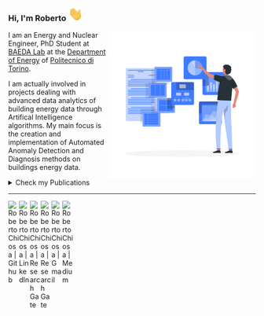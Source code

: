 
### Hi, I'm Roberto <img src="https://raw.githubusercontent.com/RobertoChiosa/RobertoChiosa/main/wave.gif" width="30px">

<img align='right' src="https://github.com/RobertoChiosa/RobertoChiosa/blob/main/readme/visual.gif" width="300">

I am an Energy and Nuclear Engineer, PhD Student at [BAEDA Lab](https://www.baeda.polito.it/) at the [Department of Energy](https://www.denerg.polito.it/) of [Politecnico di Torino](https://www.polito.it/). 

I am actually involved in projects dealing with advanced data analytics of building energy data through Artifical Intelligence algorithms. My main focus is the creation and implementation of Automated Anomaly Detection and Diagnosis methods on buildings energy data.

<details>
  <summary>Check my Publications</summary>
  <br>
  
  C Fan; Y Lei; Y Sun; MS Piscitelli; R Chiosa; A Capozzoli; *Data-centric or algorithm-centric: Exploiting the performance of transfer learning for improving building energy predictions in data-scarce context*. Energy, 122775, 2021 [https://doi.org/10.1016/j.energy.2021.122775](https://doi.org/10.1016/j.energy.2021.122775)
  
Chiosa, R.; Piscitelli, M.S.; Capozzoli, A. *A Data Analytics-Based Energy Information System (EIS) Tool to Perform Meter-Level Anomaly Detection and Diagnosis in Buildings*. Energies 2021, 14, 237. [https://doi.org/10.3390/en14010237](https://doi.org/10.3390/en14010237)
  
  <br>
</details>


<hr>

[<img align="left" alt="Roberto Chiosa | Github" width="22px" src="https://cdn.jsdelivr.net/npm/simple-icons@v3/icons/github.svg" />][github]
[<img align="left" alt="Roberto Chiosa | LinkedIn" width="22px" src="https://cdn.jsdelivr.net/npm/simple-icons@v3/icons/linkedin.svg" />][linkedin]
[<img align="left" alt="Roberto Chiosa | Research Gate" width="22px" src="https://cdn.jsdelivr.net/npm/simple-icons@v3/icons/researchgate.svg" />][researchgate]
[<img align="left" alt="Roberto Chiosa | Research Gate" width="22px" src="https://cdn.jsdelivr.net/npm/simple-icons@v3/icons/googlescholar.svg" />][googlescholar]
[<img align="left" alt="Roberto Chiosa | Gmail" width="22px" src="https://cdn.jsdelivr.net/npm/simple-icons@v3/icons/gmail.svg" />][gmail]
[<img align="left" alt="Roberto Chiosa | Medium" width="22px" src="https://cdn.jsdelivr.net/npm/simple-icons@v3/icons/medium.svg" />][medium]


[googlescholar]: https://scholar.google.com/citations?hl=it&user=xiV6JhMAAAAJ
[medium]: https://medium.com/@roberto.chiosa
[gmail]: mailto:roberto.chiosa@gmail.com
[github]: https://github.com/RobertoChiosa
[linkedin]: https://www.linkedin.com/in/roberto-chiosa
[researchgate]: https://www.researchgate.net/profile/Roberto_Chiosa


